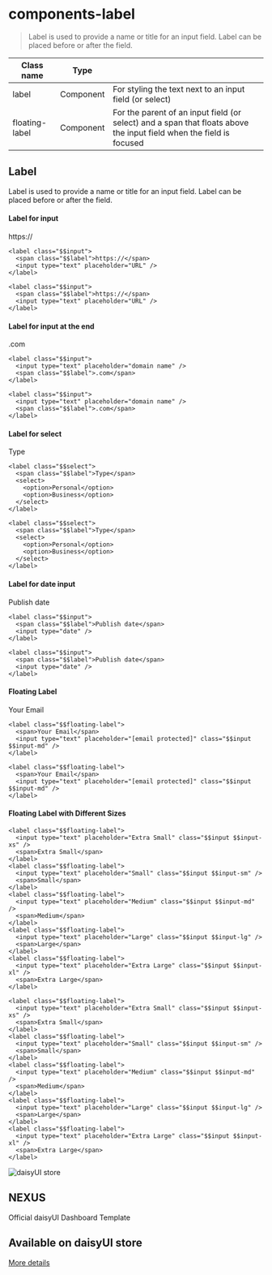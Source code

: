 # components-label

> Label is used to provide a name or title for an input field. Label can be placed before or after the field.

| Class name     | Type      |                                                                                                                     |
| -------------- | --------- | ------------------------------------------------------------------------------------------------------------------- |
| label          | Component | For styling the text next to an input field (or select)                                                             |
| floating-label | Component | For the parent of an input field (or select) and a span that floats above the input field when the field is focused |

## Label

Label is used to provide a name or title for an input field. Label can be placed before or after the field.

[](#label-for-input)

#### Label for input

https://

```
<label class="$$input">
  <span class="$$label">https://</span>
  <input type="text" placeholder="URL" />
</label>
```

```
<label class="$$input">
  <span class="$$label">https://</span>
  <input type="text" placeholder="URL" />
</label>
```

[](#label-for-input-at-the-end)

#### Label for input at the end

.com

```
<label class="$$input">
  <input type="text" placeholder="domain name" />
  <span class="$$label">.com</span>
</label>
```

```
<label class="$$input">
  <input type="text" placeholder="domain name" />
  <span class="$$label">.com</span>
</label>
```

[](#label-for-select)

#### Label for select

Type

```
<label class="$$select">
  <span class="$$label">Type</span>
  <select>
    <option>Personal</option>
    <option>Business</option>
  </select>
</label>
```

```
<label class="$$select">
  <span class="$$label">Type</span>
  <select>
    <option>Personal</option>
    <option>Business</option>
  </select>
</label>
```

[](#label-for-date-input)

#### Label for date input

Publish date

```
<label class="$$input">
  <span class="$$label">Publish date</span>
  <input type="date" />
</label>
```

```
<label class="$$input">
  <span class="$$label">Publish date</span>
  <input type="date" />
</label>
```

[](#floating-label)

#### Floating Label

Your Email

```
<label class="$$floating-label">
  <span>Your Email</span>
  <input type="text" placeholder="[email protected]" class="$$input $$input-md" />
</label>
```

```
<label class="$$floating-label">
  <span>Your Email</span>
  <input type="text" placeholder="[email protected]" class="$$input $$input-md" />
</label>
```

[](#floating-label-with-different-sizes)

#### Floating Label with Different Sizes

```
<label class="$$floating-label">
  <input type="text" placeholder="Extra Small" class="$$input $$input-xs" />
  <span>Extra Small</span>
</label>
<label class="$$floating-label">
  <input type="text" placeholder="Small" class="$$input $$input-sm" />
  <span>Small</span>
</label>
<label class="$$floating-label">
  <input type="text" placeholder="Medium" class="$$input $$input-md" />
  <span>Medium</span>
</label>
<label class="$$floating-label">
  <input type="text" placeholder="Large" class="$$input $$input-lg" />
  <span>Large</span>
</label>
<label class="$$floating-label">
  <input type="text" placeholder="Extra Large" class="$$input $$input-xl" />
  <span>Extra Large</span>
</label>
```

```
<label class="$$floating-label">
  <input type="text" placeholder="Extra Small" class="$$input $$input-xs" />
  <span>Extra Small</span>
</label>
<label class="$$floating-label">
  <input type="text" placeholder="Small" class="$$input $$input-sm" />
  <span>Small</span>
</label>
<label class="$$floating-label">
  <input type="text" placeholder="Medium" class="$$input $$input-md" />
  <span>Medium</span>
</label>
<label class="$$floating-label">
  <input type="text" placeholder="Large" class="$$input $$input-lg" />
  <span>Large</span>
</label>
<label class="$$floating-label">
  <input type="text" placeholder="Extra Large" class="$$input $$input-xl" />
  <span>Extra Large</span>
</label>
```

![daisyUI store](https://img.daisyui.com/images/store/nexus.webp)

## NEXUS  
Official daisyUI Dashboard Template

## Available on daisyUI store

[More details](/store)
